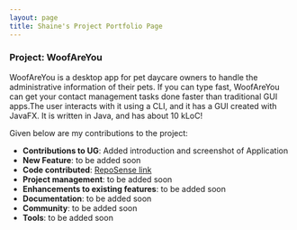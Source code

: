 ```yaml
---
layout: page
title: Shaine's Project Portfolio Page
---
```


### Project: WoofAreYou


WoofAreYou is a desktop app for pet daycare owners to handle the administrative information of their pets. If you can type fast, WoofAreYou can get your contact management tasks done faster than traditional GUI apps.The user interacts with it using a CLI, and it has a GUI created with JavaFX. It is written in Java, and has about 10 kLoC!

Given below are my contributions to the project:

* **Contributions to UG**: Added introduction and screenshot of Application
* **New Feature**: to be added soon
* **Code contributed**: [RepoSense link](https://nus-cs2103-ay2122s2.github.io/tp-dashboard/?search=soloplxya&breakdown=true)
* **Project management**: to be added soon
* **Enhancements to existing features**: to be added soon
* **Documentation**: to be added soon
* **Community**: to be added soon
* **Tools**: to be added soon



